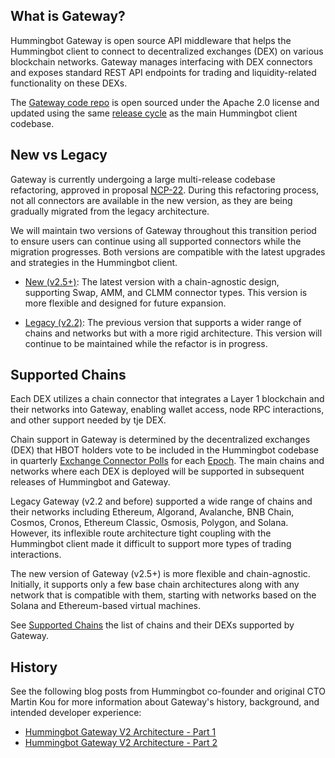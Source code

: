 ## What is Gateway?

Hummingbot Gateway is open source API middleware that helps the Hummingbot client to connect to decentralized exchanges (DEX) on various blockchain networks. Gateway manages interfacing with DEX connectors and exposes standard REST API endpoints for trading and liquidity-related functionality on these DEXs.

The [Gateway code repo](https://github.com/hummingbot/gateway) is open sourced under the Apache 2.0 license and updated using the same [release cycle](/release-notes) as the main Hummingbot client codebase.

## New vs Legacy

Gateway is currently undergoing a large multi-release codebase refactoring, approved in proposal [NCP-22](https://snapshot.box/#/s:hbot-ncp.eth/proposal/0x5cc3540ee219787d5c842bc1ccdb11aab46203bb7f0be658b6b40858501a8e4c). During this refactoring process, not all connectors are available in the new version, as they are being gradually migrated from the legacy architecture. 

We will maintain two versions of Gateway throughout this transition period to ensure users can continue using all supported connectors while the migration progresses. Both versions are compatible with the latest upgrades and strategies in the Hummingbot client.

- [New (v2.5+)](new/index.md): The latest version with a chain-agnostic design, supporting Swap, AMM, and CLMM connector types. This version is more flexible and designed for future expansion.

- [Legacy (v2.2)](legacy/index.md): The previous version that supports a wider range of chains and networks but with a more rigid architecture. This version will continue to be maintained while the refactor is in progress.

## Supported Chains

Each DEX utilizes a chain connector that integrates a Layer 1 blockchain and their networks into Gateway, enabling wallet access, node RPC interactions, and other support needed by tje DEX.

Chain support in Gateway is determined by the decentralized exchanges (DEX) that HBOT holders vote to be included in the Hummingbot codebase in quarterly [Exchange Connector Polls](/governance/polls) for each [Epoch](/governance/epochs). The main chains and networks where each DEX is deployed will be supported in subsequent releases of Hummingbot and Gateway.

Legacy Gateway (v2.2 and before) supported a wide range of chains and their networks including Ethereum, Algorand, Avalanche, BNB Chain, Cosmos, Cronos, Ethereum Classic, Osmosis, Polygon, and Solana. However, its inflexible route architecture tight coupling with the Hummingbot client made it difficult to support more types of trading interactions.

The new version of Gateway (v2.5+) is more flexible and chain-agnostic. Initially, it supports only a few base chain architectures along with any network that is compatible with them, starting with networks based on the Solana and Ethereum-based virtual machines.

See [Supported Chains](chains/index.md) the list of chains and their DEXs supported by Gateway.

## History

See the following blog posts from Hummingbot co-founder and original CTO Martin Kou for more information about Gateway's history, background, and intended developer experience:

* [Hummingbot Gateway V2 Architecture - Part 1](/blog/hummingbot-gateway-architecture---part-1/)
* [Hummingbot Gateway V2 Architecture - Part 2](/blog/hummingbot-gateway-architecture---part-2/)
